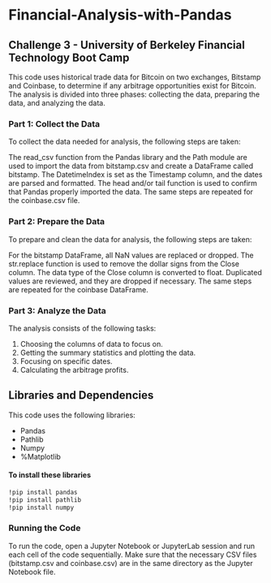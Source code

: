 # Financial-Analysis-with-Pandas
## Challenge 3 - University of Berkeley Financial Technology Boot Camp
This code uses historical trade data for Bitcoin on two exchanges, Bitstamp and Coinbase, to determine if any arbitrage opportunities exist for Bitcoin. The analysis is divided into three phases: collecting the data, preparing the data, and analyzing the data.

### Part 1: Collect the Data
To collect the data needed for analysis, the following steps are taken:

The read_csv function from the Pandas library and the Path module are used to import the data from bitstamp.csv and create a DataFrame called bitstamp. The DatetimeIndex is set as the Timestamp column, and the dates are parsed and formatted.
The head and/or tail function is used to confirm that Pandas properly imported the data.
The same steps are repeated for the coinbase.csv file.

### Part 2: Prepare the Data
To prepare and clean the data for analysis, the following steps are taken:

For the bitstamp DataFrame, all NaN values are replaced or dropped.
The str.replace function is used to remove the dollar signs from the Close column.
The data type of the Close column is converted to float.
Duplicated values are reviewed, and they are dropped if necessary.
The same steps are repeated for the coinbase DataFrame.
### Part 3:  Analyze the Data
The analysis consists of the following tasks:

1. Choosing the columns of data to focus on.
2. Getting the summary statistics and plotting the data.
3. Focusing on specific dates.
4. Calculating the arbitrage profits.

## Libraries and Dependencies
This code uses the following libraries:

- Pandas
- Pathlib
- Numpy
- %Matplotlib
####  To install these libraries
```bash
!pip install pandas
!pip install pathlib
!pip install numpy
```
###  Running the Code
To run the code, open a Jupyter Notebook or JupyterLab session and run each cell of the code sequentially. Make sure that the necessary CSV files (bitstamp.csv and coinbase.csv) are in the same directory as the Jupyter Notebook file.
